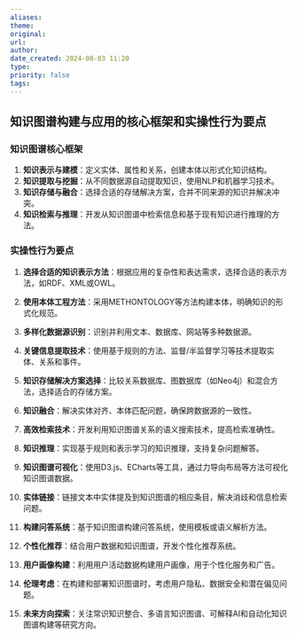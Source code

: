```yaml
---
aliases: 
theme: 
original: 
url: 
author: 
date_created: 2024-08-03 11:20
type: 
priority: false
tags:
---
```


## 知识图谱构建与应用的核心框架和实操性行为要点

### 知识图谱核心框架

1. **知识表示与建模**：定义实体、属性和关系，创建本体以形式化知识结构。
2. **知识提取与挖掘**：从不同数据源自动提取知识，使用NLP和机器学习技术。
3. **知识存储与融合**：选择合适的存储解决方案，合并不同来源的知识并解决冲突。
4. **知识检索与推理**：开发从知识图谱中检索信息和基于现有知识进行推理的方法。

### 实操性行为要点

1. **选择合适的知识表示方法**：根据应用的复杂性和表达需求，选择合适的表示方法，如RDF、XML或OWL。

2. **使用本体工程方法**：采用METHONTOLOGY等方法构建本体，明确知识的形式化规范。

3. **多样化数据源识别**：识别并利用文本、数据库、网站等多种数据源。

4. **关键信息提取技术**：使用基于规则的方法、监督/半监督学习等技术提取实体、关系和事件。

5. **知识存储解决方案选择**：比较关系数据库、图数据库（如Neo4j）和混合方法，选择适合的存储方案。

6. **知识融合**：解决实体对齐、本体匹配问题，确保跨数据源的一致性。

7. **高效检索技术**：开发利用知识图谱关系的语义搜索技术，提高检索准确性。

8. **知识推理**：实现基于规则和表示学习的知识推理，支持复杂问题解答。

9. **知识图谱可视化**：使用D3.js、ECharts等工具，通过力导向布局等方法可视化知识图谱数据。

10. **实体链接**：链接文本中实体提及到知识图谱的相应条目，解决消歧和信息检索问题。

11. **构建问答系统**：基于知识图谱构建问答系统，使用模板或语义解析方法。

12. **个性化推荐**：结合用户数据和知识图谱，开发个性化推荐系统。

13. **用户画像构建**：利用用户活动数据构建用户画像，用于个性化服务和广告。

14. **伦理考虑**：在构建和部署知识图谱时，考虑用户隐私、数据安全和潜在偏见问题。

15. **未来方向探索**：关注常识知识整合、多语言知识图谱、可解释AI和自动化知识图谱构建等研究方向。
